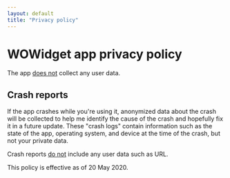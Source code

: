 ```yaml
---
layout: default
title: "Privacy policy"
---
```


<h1>WOWidget app privacy policy</h1>
<p>The app <u>does not</u> collect any user data.</p>

<h2>Crash reports</h2>
<p>If the app crashes while you're using it, anonymized data about the crash will be collected to help me identify the cause of the crash and hopefully fix it in a future update. These "crash logs" contain information such as the state of the app, operating system, and device at the time of the crash, but not your private data.</p>
<p>Crash reports <u>do not</u> include any user data such as URL.</p>

<p>This policy is effective as of 20 May 2020.</p>
